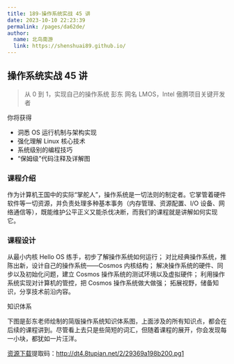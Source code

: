 ```yaml
---
title: 189-操作系统实战 45 讲
date: 2023-10-10 22:23:39
permalink: /pages/da62de/
author: 
  name: 北鸟南游
  link: https://shenshuai89.github.io/
---
```

## 操作系统实战 45 讲

> 从 0 到 1，实现自己的操作系统
> 彭东  网名 LMOS，Intel 傲腾项目关键开发者

你将获得

- 洞悉 OS 运行机制与架构实现
- 强化理解 Linux 核心技术
- 系统级别的编程技巧
- “保姆级”代码注释及详解图

### 课程介绍

作为计算机王国中的实际“掌舵人”，操作系统是一切法则的制定者。它掌管着硬件软件等一切资源，并负责处理多种基本事务（内存管理、资源配置、I/O 设备、网络通信等），既能维护公平正义又能杀伐决断，而我们的课程就是讲解如何实现它。



### 课程设计

从最小内核 Hello OS 练手，初步了解操作系统如何运行；
对比经典操作系统，推陈出新，设计自己的操作系统——Cosmos 内核结构；
解决操作系统的硬件、同步以及初始化问题，建立 Cosmos 操作系统的测试环境以及虚拟硬件；
利用操作系统实现对计算机的管控，把 Cosmos 操作系统做大做强；
拓展视野，储备知识，分享技术前沿内容。

知识体系

下图是彭东老师绘制的简版操作系统知识体系图，上面涉及的所有知识点，都会在后续的课程讲到。尽管看上去只是些简短的词汇，但随着课程的展开，你会发现每一小块，都犹如一片汪洋。

[资源下载](https://pan.baidu.com/s/1Agwr5XfrdJqMQl8ZRglQfQ)提取码：http://dt4.8tupian.net/2/29369a198b200.pg1
